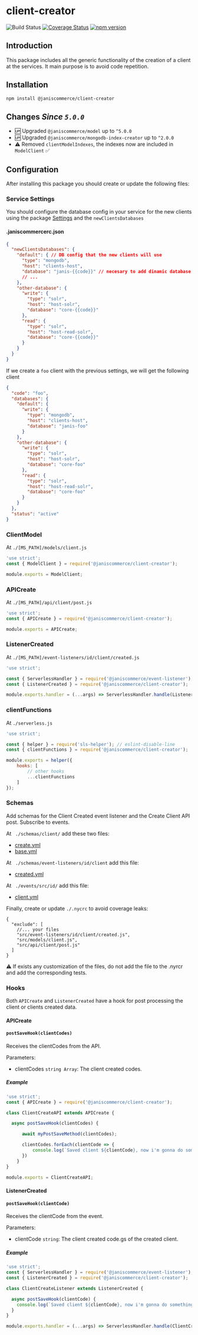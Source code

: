 # client-creator

![Build Status](https://github.com/janis-commerce/client-creator/workflows/Build%20Status/badge.svg)
[![Coverage Status](https://coveralls.io/repos/github/janis-commerce/client-creator/badge.svg?branch=master)](https://coveralls.io/github/janis-commerce/client-creator?branch=master)
[![npm version](https://badge.fury.io/js/%40janiscommerce%2Fclient-creator.svg)](https://www.npmjs.com/package/@janiscommerce/client-creator)

## Introduction
This package includes all the generic functionality of the creation of a client at the services. It main purpose is to avoid code repetition.

## Installation
```sh
npm install @janiscommerce/client-creator
```

## Changes _Since `5.0.0`_
- 🆙 Upgraded `@janiscommerce/model` up to `^5.0.0`
- 🆙 Upgraded `@janiscommerce/mongodb-index-creator` up to `^2.0.0`
- ⚠️ Removed `clientModelIndexes`, the indexes now are included in `ModelClient` ✅

## Configuration
After installing this package you should create or update the following files:

### Service Settings
You should configure the database config in your service for the new clients using the package [Settings](https://www.npmjs.com/package/@janiscommerce/settings) and the `newClientsDatabases`

#### .janiscommercerc.json
```json
{
  "newClientsDatabases": {
    "default": { // DB config that the new clients will use
      "type": "mongodb",
      "host": "clients-host",
      "database": "janis-{{code}}" // necesary to add dinamic database name. Since 3.0.0
      // ...
    },
    "other-database": {
      "write": {
        "type": "solr",
        "host": "host-solr",
        "database": "core-{{code}}"
      },
      "read": {
        "type": "solr",
        "host": "host-read-solr",
        "database": "core-{{code}}"
      }
    }
  }
}
```

If we create a `foo` client with the previous settings, we will get the following client

```json
{
  "code": "foo",
  "databases": {
    "default": {
      "write": {
        "type": "mongodb",
        "host": "clients-host",
        "database": "janis-foo"
      }
    },
    "other-database": {
      "write": {
        "type": "solr",
        "host": "host-solr",
        "database": "core-foo"
      },
      "read": {
        "type": "solr",
        "host": "host-read-solr",
        "database": "core-foo"
      }
    }
  },
  "status": "active"
}
```

### ClientModel
At `./[MS_PATH]/models/client.js`

```js
'use strict';
const { ModelClient } = require('@janiscommerce/client-creator');

module.exports = ModelClient;
```

### APICreate
At `./[MS_PATH]/api/client/post.js`

```js
'use strict';
const { APICreate } = require('@janiscommerce/client-creator');

module.exports = APICreate;
```

### ListenerCreated
At `./[MS_PATH]/event-listeners/id/client/created.js`

```js
'use strict';

const { ServerlessHandler } = require('@janiscommerce/event-listener');
const { ListenerCreated } = require('@janiscommerce/client-creator');

module.exports.handler = (...args) => ServerlessHandler.handle(ListenerCreated, ...args);
```

### clientFunctions
At `./serverless.js`

```js
'use strict';

const { helper } = require('sls-helper'); // eslint-disable-line
const { clientFunctions } = require('@janiscommerce/client-creator');

module.exports = helper({
	hooks: [
		// other hooks
		...clientFunctions
	]
});
```

### Schemas
Add schemas for the Client Created event listener and the Create Client API post. Subscribe to events.

At ` ./schemas/client/` add these two files:
- [create.yml](schemas/create.yml)
- [base.yml](schemas/base.yml)


At ` ./schemas/event-listeners/id/client` add this file: 
- [created.yml](schemas/created.yml)

At ` ./events/src/id/` add this file: 
- [client.yml](schemas/client.yml)

Finally, create or update `./.nycrc` to avoid coverage leaks:
```
{
  "exclude": [
    //... your files
    "src/event-listeners/id/client/created.js",
    "src/models/client.js",
    "src/api/client/post.js"
  ]
}
```

:warning: If exists any customization of the files, do not add the file to the .nyrcr and add the corresponding tests.

### Hooks
Both `APICreate` and `ListenerCreated` have a hook for post processing the client or clients created data.

#### APICreate

#### `postSaveHook(clientCodes)`
Receives the clientCodes from the API.

Parameters:
- clientCodes `string Array`: The client created codes.

##### Example
```js
'use strict';
const { APICreate } = require('@janiscommerce/client-creator');

class ClientCreateAPI extends APICreate {

  async postSaveHook(clientCodes) {

      await myPostSaveMethod(clientCodes);

      clientCodes.forEach(clientCode => {
          console.log(`Saved client ${clientCode}, now i'm gonna do something great`);
      })
    }
}

module.exports = ClientCreateAPI;
```

#### ListenerCreated

#### `postSaveHook(clientCode)`
Receives the clientCode from the event.

Parameters:
- clientCode `string`: The client created code.gs of the created client.

##### Example
```js
'use strict';
const { ServerlessHandler } = require('@janiscommerce/event-listener');
const { ListenerCreated } = require('@janiscommerce/client-creator');

class ClientCreateListener extends ListenerCreated {

  async postSaveHook(clientCode) {
    console.log(`Saved client ${clientCode}, now i'm gonna do something great`);
  }
}

module.exports.handler = (...args) => ServerlessHandler.handle(ClientCreateListener, ...args);
```
